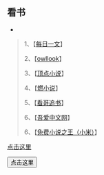看书
---
-

> 1、【[每日一文](https://meiriyiwen.com/)】
>
> 2、【[owllook](https://www.owllook.net/md/qidian)】
>
> 3、【[顶点小说](https://m.x23us.com/)】
>
> 4、【[燃小说](https://m.ranwena.com/)】
>
> 5、【[看哥追书](https://m.seego.co/)】
>
> 6、【[吾爱中文网](http://m.5izww.com/)】
>
> 6、【[免费小说之王（小米）](https://reader.browser.duokan.com/v2/#tab=store/)】




<!DOCTYPE html>

<html>

<head>

<meta charset="utf-8">

<title></title>

</head>

<body>

<a href="http://php.cn/">点击这里<a>

<button>点击这里</button></a>

</body>

</html>
